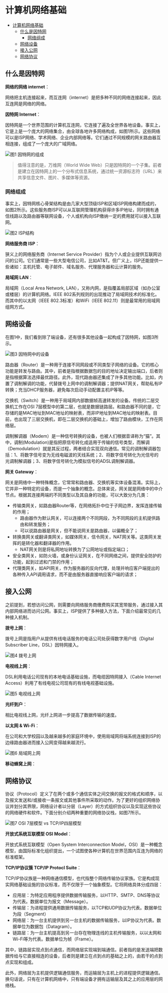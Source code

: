 # 计算机网络基础

- [计算机网络基础](#计算机网络基础)
  - [什么是因特网](#什么是因特网)
    - [网络组成](#网络组成)
  - [网络设备](#网络设备)
  - [接入公网](#接入公网)
  - [网络协议](#网络协议)

## 什么是因特网

**网络的网络 internet**：

网络把主机连接起来，而互连网（internet）是把多种不同的网络连接起来，因此互连网是网络的网络。

**因特网 Internet**：

因特网是一个世界范围的计算机互连网，它连接了遍及全世界各地设备。事实上，它是上是一个庞大的网络集合，由全球各地许多网络构成，如图1所示。这些网络可以是ISP网络、学术网络、企业内部网络等。它们通过不同规模的网关路由器互相连接，组成了一个庞大的广域网络。

![图1 因特网的组成](../img/computer_network_composition.png)

> 值得注意的是，万维网（World Wide Web）只是因特网的一个子集。前者是建立在因特网上的一个分布式信息系统，通过统一资源标志符（URL）来共享信息文件、图片、多媒体等资源。

### 网络组成

事实上，因特网核心骨架结构是由几家大型顶级ISP和区域ISP网络构建而成的，如图2所示。这些服务商ISP可以从互联网管理机构获得许多IP地址，同时拥有通信线路以及路由器等联网设备，个人或机构向ISP缴纳一定的费用就可以接入互联网。

![图2 ISP结构](../img/computer_network_isp.png)

**网络服务商 ISP**：

狭义上的网络服务商（Internet Service Provider）指为个人或企业提供互联网访问的公司。它们通常是一些大型电信公司，比如AT&T。但广义上，ISP还能提供一些诸如：主机托管、电子邮件、域名服务、代理服务器和云计算的服务。

**局域网 LAN**：

局域网（Local Area Network, LAN），又称内网，是指覆盖局部区域（如办公室或楼层）的计算机网络。IEEE 802系列规则的出现推动了局域网技术的标准化。而其中的以太网（IEEE 802.3标准）和WiFi（IEEE 802.11）则是最常用的局域网组网方式。

## 网络设备

在图1中，我们看到除了端设备，还有很多其他设备一起构成了因特网，如图3所示。

![图3 因特网中的设备](../img/computer_network_device.png)

路由器（Router）是一种用于连接不同网段或不同类型子网络的设备。它的核心功能是转发与路由。其中，前者是指根据数据包的目的地址决定输出端口，后者则是指根据算法选择最优路径。此外，现代路由器还集成了许多其他功能。比如，内置了调制解调的功能，代替拨号上网中的调制解调器；提供NAT网关，帮助私有IP转换；充当DHCP服务器，避免每次启动手动配置主机IP等等。

交换机（Switch）是一种用于局域网内部数据帧高速转发的设备。传统的二层交换机工作在OSI 7层模型中的第二层，也就是数据链路层。和路由器不同的是，它存储的是MAC地址到MAC地址的映射表，而非IP地址到MAC地址的映射表。目前，也出现了三层交换机，即在二层交换机的基础上，增加了路由模块，工作在网络层。

调制解调器（Modem）是一种信号转换的设备，也被人们根据音译称为“猫”。其中，调制(Modulation)是指把原信号转化成适用于传输的信号类型，而解调（Demodulation）就是其反过程，两者结合实现双向通信。常见的调制解调器包括：1、将数字信号变为无线电磁波的天线系统；2、将数字信号转化为光信号的光调制解调器；3、将数字信号转化为模拟信号的ADSL调制解调器。

**网关 Gateway**：

网关是网络中一种特殊概念，它常常和路由器、交换机等实体设备混淆。实际上，它并非一种特定的设备，而是一个抽象的概念。总体来说，网关就是网络中的中介节点。根据其连接两端的不同类型以及其自身的功能，可以大致分为几类：

- 传输类网关，如路由器Router等，在网络拓扑中位于子网边界，发挥连接传输的作用；
  - 路由器作为默认网关，可以连接两个不同网段，为不同网段的主机提供路由和转发服务；
  - 可以说路由器是网关，但不能说网关是路由器，以偏概全了；
- 转换类网关或翻译类网关，如媒体网关，信令网关，NAT网关等。这类网关发挥的是转化器和翻译器的作用。
  - NAT网关则是将私网地址转换为了公网地址或指定端口；
- 安全类网关，如防火墙，或身份认证网关，在不同网络之间，提供安全防护的功能，起到过滤和门禁的作用；
- 代理类网关，如API网关，作为服务器的反向代理，处理并响应客户端提出的各种传入API调用请求，而不是由服务器直接响应客户端的请求；

## 接入公网

之前提到，若想访问公网，则需要向网络服务商缴费购买其宽带服务，通过接入其内部网络进而访问公网。事实上，ISP提供了多种接入方法，下面介绍最常见的几种接入机制。

**拨号上网**：

拨号上网是指用户从提供有线电话服务的电话公司处获得数字用户线（Digital Subscriber Line，DSL）因特网接入。

![图4 拨号上网](../img/computer_network_dsl_access.png)

**电视线上网**：

DSL利用电话公司现有的本地电话基础设施，而电缆因特网接入（Cable Internet Access）利用了有线电视公司现有的有线电视基础设施。

![图5 电视线上网](../img/computer_network_cable_access.png)

**光纤到户**：

相比电视线上网，光纤上网进一步提高了数据传输的速度。

**以太网 & Wi-Fi**：

在公司和大学校园以及越来越多的家庭环境中，使用局域网将端系统连接到ISP的边缘路由器进而接入公网变得越来越流行。

![图6 局域网上网](../img/computer_network_lan_access.png)

**移动蜂窝上网**：

## 网络协议

协议（Protocol）定义了在两个或多个通信实体之间交换的报文的格式和顺序，以及报文发送和/或接收一条报文或其他事件所采取的动作。为了更好的组织网络协议并划分其界限，网络设计者以分层（Layer）的方式组织协议以及实现这些协议的网络硬件和软件。下面分别介绍两种重要的网络协议栈，如图7所示。

![图7 OSI 7层模型 vs TCP/IP四层模型](https://p3-juejin.byteimg.com/tos-cn-i-k3u1fbpfcp/ea1297fd235642e69b68eaaf04bfb868~tplv-k3u1fbpfcp-zoom-in-crop-mark:1512:0:0:0.awebp)

**开放式系统互联模型 OSI Model**：

开放式系统互联模型（Open System Interconnection Model，OSI）是一种概念模型，由国际标准化组织提出，一个试图使各种计算机在世界范围内互连为网络的标准框架。

**TCP/IP协议簇 TCP/IP Protocl Suite**：

TCP/IP协议族是一种网络通信模型，也代指整个网络传输协议家族。它是构成现实网络基础设施的协议标准，而不仅限于一个抽象模型。它将网络具体分成四层：

- 应用层：为特定应用程序提供数据传输服务，以HTTP、SMTP、DNS等协议为代表。数据单位为报文（Message）。
- 传输层：为进程提供通用数据传输服务，以TCP和UDP协议为代表。数据单位为段（Segment）
- 网络层：为一台主机提供到另一台主机的数据传输服务，以IP协议为代表。数据单位为数据包（Datagram）。
- 链路层：为一台主机提高到另一台存在物理连线的主机传输服务，以以太网和Wi-Fi等为代表。数据单位为帧（Frame）。

其中，链路层实现点到点通信，而网络层实现端到端通信。前者指的是发送端把数据传给与它直接相连的设备，后者则是建立在点到点的基础之上的，由若干的点到点实现和组成。

此外，网络层为主机提供逻辑通信服务，而运输层为主机上的进程提供逻辑通信。换句话说，只有在计算机网络中，只有端设备才拥有运输层及其之上的应用层的网络栈。
